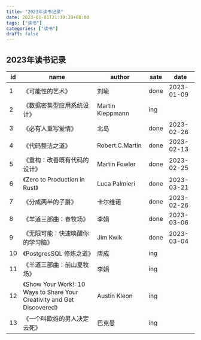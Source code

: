 ```yaml
---
title: "2023年读书记录"
date: 2023-01-01T21:19:39+08:00
tags: ["读书"]
categories: ["读书"]
draft: false
---
```


## 2023年读书记录

| id  | name                                                                     | author           | sate | date       |
| --- | ------------------------------------------------------------------------ | ---------------- | ---- | ---------- |
| 1   | 《可能性的艺术》                                                         | 刘瑜             | done | 2023-01-09 |
| 2   | 《数据密集型应用系统设计》                                               | Martin Kleppmann | ing  |
| 3   | 《必有人重写爱情》                                                       | 北岛             | done | 2023-02-26 |
| 4   | 《代码整洁之道》                                                         | Robert.C.Martin  | done | 2023-02-13 |
| 5   | 《重构：改善既有代码的设计》                                             | Martin Fowler    | done | 2023-02-25 |
| 6   | 《Zero to Production in Rust》                                           | Luca Palmieri    | done | 2023-03-21 |
| 7   | 《分成两半的子爵》                                                       | 卡尔维诺         | done | 2023-02-26 |
| 8   | 《羊道三部曲：春牧场》                                                   | 李娟             | done | 2023-03-06 |
| 9   | 《无限可能：快速唤醒你的学习脑》                                         | Jim Kwik         | done | 2023-03-04 |
| 10  | 《PostgresSQL 修炼之道》                                                 | 唐成             | ing  |            |
| 11  | 《羊道三部曲：前山夏牧场》                                               | 李娟             | ing  |            |
| 12  | 《Show Your Work!: 10 Ways to Share Your Creativity and Get Discovered》 | Austin Kleon     | ing  |            |
| 13  | 《一个叫欧维的男人决定去死》                                             | 巴克曼           | ing  |            |
